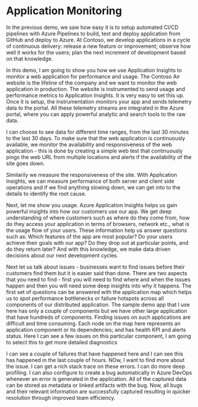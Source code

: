 
# Application Monitoring

In the previous demo, we saw how easy it is to setup automated CI/CD pipelines with Azure Pipelines to build, test and deploy application from GitHub and deploy to Azure. At Contoso, we develop applications in a cycle of continuous delivery: release a new feature or improvement; observe how well it works for the users; plan the next increment of development based on that knowledge. 

In this demo, I am going to show you how we use Application Insights to monitor a web application for performance and usage. The Contoso Air website is the lifeline of the company and we want to monitor the web application in production. The website is instrumented to send usage and performance metrics to Application Insights. It is very easy to set this up. Once it is setup, the instrumentation monitors your app and sends telemetry data to the portal.  All these telemetry streams are integrated in the Azure portal, where you can apply powerful analytic and search tools to the raw data.

I can choose to see data for different time ranges, from the last 30 minutes to the last 30 days.   To make sure that the web application is continuously available, we monitor the availability and responsiveness of the web application - this is done by creating a simple web test that continuously pings the web URL from multiple locations and alerts if the availability of the site goes down. 

Similarily we measure the responsiveness of the site. With Application Insights, we can measure performance of both server and client side operations and if we find anything slowing down, we can get into to the details to identify the root cause.


Next, let me show you usage. Azure Application Insights helps us gain powerful insights into how our customers use our app. We get deep understanding of where customers such as where do they come from, how do they access your application in terms of browsers, network etc., what is the usage flow of your users. These information  help us answer questions such as:
Which features of the app are most popular? Do your users achieve their goals with our app? Do they drop out at particular points, and do they return later? And with this knowledge, we make data driven decisions about our next development cycles.

Next let us talk about issues - businesses want to find issues before their customers find them but it is easier said than done. There are two aspects that you need to find - first you will need to find where and when the issues happen and then you will need some deep insights into why it happens. The first set of questions can be answered with the application map which helps us to spot performance bottlenecks or failure hotspots across all components of our  distributed application. The sample demo app that I use here has only a couple of components but we have other large application that have hundreds of components. Finding issues on such applications are  difficult and time consuming.  Each node on the map here  represents an application component or its dependencies; and has health KPI and alerts status. Here I can see a few issues on this particular component, I am going to select this to get more detailed diagnostics

I can see a couple of failures that have happened here and I can see this has happened in the last couple of hours. NOw, I want to find more about the issue. I can get a rich stack trace on these errors. I can do more deep profiling. I can also configure to create a bug automatically in Azure DevOps whenever an error is generated in the application. All of the captured data can be stored as metadata or linked artifacts with the bug. Now, all bugs and their relevant information are successfully captured resulting in quicker resolution through improved team efficiency.









